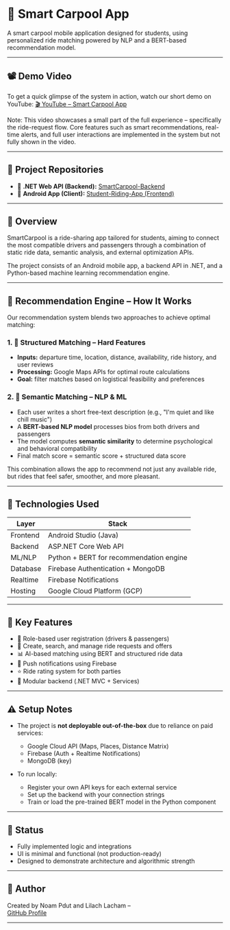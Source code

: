 # 🚗 Smart Carpool App

A smart carpool mobile application designed for students, using personalized ride matching powered by NLP and a BERT-based recommendation model.

---

## 📽️ Demo Video  
To get a quick glimpse of the system in action, watch our short demo on YouTube:
[🎬 YouTube – Smart Carpool App](https://www.youtube.com/watch?v=vE8tia67qhk)

Note:
This video showcases a small part of the full experience – specifically the ride-request flow.
Core features such as smart recommendations, real-time alerts, and full user interactions are implemented in the system but not fully shown in the video.

---

## 📂 Project Repositories

- 🔧 **.NET Web API (Backend):** [SmartCarpool-Backend](https://github.com/noampdut/Student-Riding-App-Server-Side-.git)
- 📱 **Android App (Client):** [Student-Riding-App (Frontend)](https://github.com/noampdut/Student-Riding-App-Android.git)

---


## 📱 Overview

SmartCarpool is a ride-sharing app tailored for students, aiming to connect the most compatible drivers and passengers through a combination of static ride data, semantic analysis, and external optimization APIs.

The project consists of an Android mobile app, a backend API in .NET, and a Python-based machine learning recommendation engine.

---

## 🧠 Recommendation Engine – How It Works

Our recommendation system blends two approaches to achieve optimal matching:

### 1. 🔢 Structured Matching – Hard Features
- **Inputs:** departure time, location, distance, availability, ride history, and user reviews
- **Processing:** Google Maps APIs for optimal route calculations
- **Goal:** filter matches based on logistical feasibility and preferences

### 2. 🧠 Semantic Matching – NLP & ML
- Each user writes a short free-text description (e.g., "I'm quiet and like chill music")
- A **BERT-based NLP model** processes bios from both drivers and passengers
- The model computes **semantic similarity** to determine psychological and behavioral compatibility
- Final match score = semantic score + structured data score

This combination allows the app to recommend not just any available ride, but rides that feel safer, smoother, and more pleasant.

---

## 🔧 Technologies Used

| Layer       | Stack                                      |
|-------------|--------------------------------------------|
| Frontend    | Android Studio (Java)                      |
| Backend     | ASP.NET Core Web API                       |
| ML/NLP      | Python + BERT for recommendation engine    |
| Database    | Firebase Authentication + MongoDB          |
| Realtime    | Firebase Notifications                     |
| Hosting     | Google Cloud Platform (GCP)                |

---

## 🧩 Key Features

- 🔐 Role-based user registration (drivers & passengers)
- 📍 Create, search, and manage ride requests and offers
- 📊 AI-based matching using BERT and structured ride data
- 🔔 Push notifications using Firebase
- ⭐ Ride rating system for both parties
- 🧱 Modular backend (.NET MVC + Services)


---

## ⚠️ Setup Notes

- The project is **not deployable out-of-the-box** due to reliance on paid services:
  - Google Cloud API (Maps, Places, Distance Matrix)
  - Firebase (Auth + Realtime Notifications)
  - MongoDB (key)

- To run locally:
  - Register your own API keys for each external service
  - Set up the backend with your connection strings
  - Train or load the pre-trained BERT model in the Python component

---

## 📌 Status

- Fully implemented logic and integrations
- UI is minimal and functional (not production-ready)
- Designed to demonstrate architecture and algorithmic strength

---

## 👤 Author

Created by Noam Pdut and Lilach Lacham –  
[GitHub Profile](https://github.com/noampdut)

---




